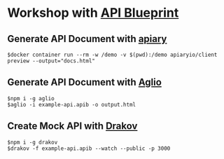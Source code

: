 # Workshop with [API Blueprint](https://apiblueprint.org/)

## Generate API Document with [apiary](https://help.apiary.io/tools/apiary-cli/)
```
$docker container run --rm -w /demo -v $(pwd):/demo apiaryio/client preview --output="docs.html"
```

## Generate API Document with [Aglio](https://www.npmjs.com/package/aglio)
```
$npm i -g aglio
$aglio -i example-api.apib -o output.html
```

## Create Mock API with [Drakov](https://www.npmjs.com/package/drakov)
```
$npm i -g drakov
$drakov -f example-api.apib --watch --public -p 3000
```